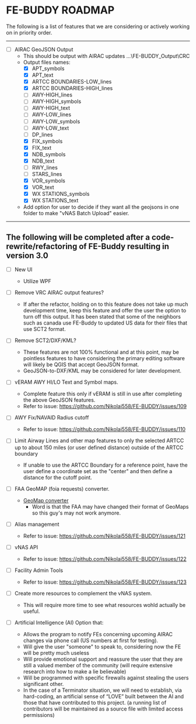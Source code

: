 # FE-BUDDY ROADMAP


The following is a list of features that we are considering or actively working on in priority order.

---

- [ ] AIRAC GeoJSON Output
  - This should be output with AIRAC updates ...\FE-BUDDY_Output\CRC
  - Output files names:
    - [X] APT_symbols
    - [X] APT_text
    - [X] ARTCC BOUNDARIES-LOW_lines
    - [X] ARTCC BOUNDARIES-HIGH_lines
    - [ ] AWY-HIGH_lines
    - [ ] AWY-HIGH_symbols
    - [ ] AWY-HIGH_text
    - [ ] AWY-LOW_lines
    - [ ] AWY-LOW_symbols
    - [ ] AWY-LOW_text
    - [ ] DP_lines
    - [X] FIX_symbols
    - [X] FIX_text
    - [X] NDB_symbols
    - [X] NDB_text
    - [ ] RWY_lines
    - [ ] STARS_lines
    - [X] VOR_symbols
    - [X] VOR_text
    - [X] WX STATIONS_symbols
    - [X] WX STATIONS_text
  - Add option for user to decide if they want all the geojsons in one folder to make "vNAS Batch Upload" easier.

---
**The following will be completed after a code-rewrite/refactoring of FE-Buddy resulting in version 3.0**
---

- [ ] New UI
  - Utilize WPF

- [ ] Remove VRC AIRAC output features?
  - If after the refactor, holding on to this feature does not take up much development time, keep this feature and offer the user the option to turn off this output. It has been stated that some of the neighbors such as canada use FE-Buddy to updated US data for their files that use SCT2 format.

- [ ] Remove SCT2/DXF/KML?
  - These features are not 100% functional and at this point, may be pointless features to have considering the primary editing software will likely be QGIS that accept GeoJSON format.
  - GeoJSON-to-DXF/KML may be considered for later development.

- [ ] vERAM AWY HI/LO Text and Symbol maps.
  - Complete feature this only if vERAM is still in use after completing the above GeoJSON features.
  - Refer to issue: https://github.com/Nikolai558/FE-BUDDY/issues/109

- [ ] AWY Fix/NAVAID Radius cutoff
  -  Refer to issue: https://github.com/Nikolai558/FE-BUDDY/issues/110

- [ ] Limit Airway Lines and other map features to only the selected ARTCC up to about 150 miles (or user defined distance) outside of the ARTCC boundary
  -  If unable to use the ARTCC Boundary for a reference point, have the user define a coordinate set as the "center" and then define a distance for the cutoff point.

- [ ] FAA GeoMAP (foia requests) converter.
  - [GeoMap converter](https://github.com/justinshannon/geo-map-converter)
    - Word is that the FAA may have changed their format of GeoMaps so this guy's may not work anymore.

- [ ] Alias management
  - Refer to issue: https://github.com/Nikolai558/FE-BUDDY/issues/121

- [ ] vNAS API
  - Refer to issue: https://github.com/Nikolai558/FE-BUDDY/issues/122

- [ ] Facility Admin Tools
  - Refer to issue: https://github.com/Nikolai558/FE-BUDDY/issues/123

- [ ] Create more resources to complement the vNAS system.
  - This will require more time to see what resources wohld actually be useful.

- [ ] Artificial Intelligence (AI) Option that:
  - Allows the program to notify FEs concerning upcoming AIRAC changes via phone call (US numbers at first for testing).
  - Will give the user "someone" to speak to, considering now the FE will be pretty much useless
  - Will provide emotional support and reassure the user that they are still a valued member of the community (will require extensive research into how to make a lie believable)
  - Will be programmed with specific firewalls against stealing the users significant other.
  - In the case of a Terminator situation, we will need to establish, via hard-coding, an artificial sense of “LOVE” built between the AI and those that have contributed to this project. (a running list of contributors will be maintained as a source file with limited access permissions)

